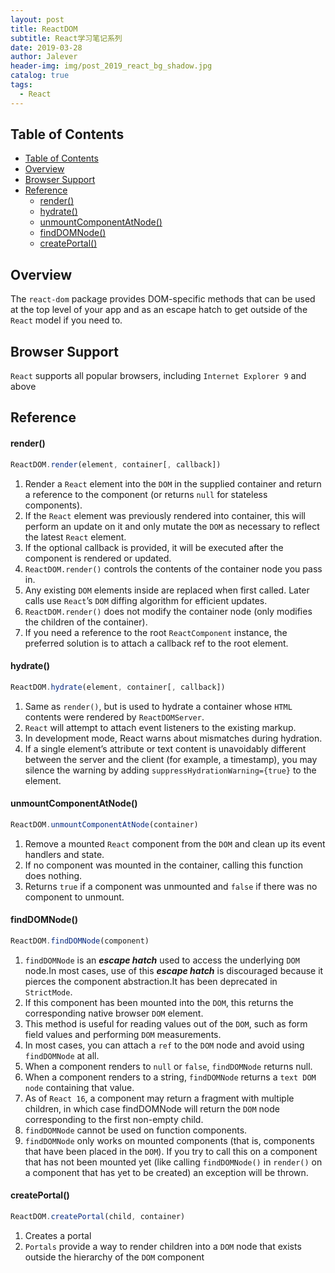 ```yaml
---
layout: post
title: ReactDOM
subtitle: React学习笔记系列
date: 2019-03-28
author: Jalever
header-img: img/post_2019_react_bg_shadow.jpg
catalog: true
tags:
  - React
---
```


## Table of Contents

- [Table of Contents](#table-of-contents)
- [Overview](#overview)
- [Browser Support](#browser-support)
- [Reference](#reference)
    - [render()](#render)
    - [hydrate()](#hydrate)
    - [unmountComponentAtNode()](#unmountcomponentatnode)
    - [findDOMNode()](#finddomnode)
    - [createPortal()](#createportal)

## Overview

The `react-dom` package provides DOM-specific methods that can be used at the top level of your app and as an escape hatch to get outside of the `React` model if you need to.

## Browser Support

`React` supports all popular browsers, including `Internet Explorer 9` and above

## Reference

#### render()
```javascript
ReactDOM.render(element, container[, callback])
```
1. Render a `React` element into the `DOM` in the supplied container and return a reference to the component (or returns `null` for stateless components).
2. If the `React` element was previously rendered into container, this will perform an update on it and only mutate the `DOM` as necessary to reflect the latest `React` element.
3. If the optional callback is provided, it will be executed after the component is rendered or updated.
4. `ReactDOM.render()` controls the contents of the container node you pass in.
5. Any existing `DOM` elements inside are replaced when first called. Later calls use `React`’s `DOM` diffing algorithm for efficient updates.
6. `ReactDOM.render()` does not modify the container node (only modifies the children of the container).
7. If you need a reference to the root `ReactComponent` instance, the preferred solution is to attach a callback ref to the root element.

#### hydrate()
```javascript
ReactDOM.hydrate(element, container[, callback])
```
1. Same as `render()`, but is used to hydrate a container whose `HTML` contents were rendered by `ReactDOMServer`.
2. `React` will attempt to attach event listeners to the existing markup.
3. In development mode, React warns about mismatches during hydration. 
4. If a single element’s attribute or text content is unavoidably different between the server and the client (for example, a timestamp), you may silence the warning by adding `suppressHydrationWarning={true}` to the element.

#### unmountComponentAtNode()
```javascript
ReactDOM.unmountComponentAtNode(container)
```
1. Remove a mounted `React` component from the `DOM` and clean up its event handlers and state.
2. If no component was mounted in the container, calling this function does nothing. 
3. Returns `true` if a component was unmounted and `false` if there was no component to unmount.

#### findDOMNode()
```javascript
ReactDOM.findDOMNode(component)
```
1. `findDOMNode` is an ***escape hatch*** used to access the underlying `DOM` node.In most cases, use of this ***escape hatch*** is discouraged because it pierces the component abstraction.It has been deprecated in `StrictMode`.
2. If this component has been mounted into the `DOM`, this returns the corresponding native browser `DOM` element.
3. This method is useful for reading values out of the `DOM`, such as form field values and performing `DOM` measurements.
4. In most cases, you can attach a `ref` to the `DOM` node and avoid using `findDOMNode` at all.
5. When a component renders to `null` or `false`, `findDOMNode` returns null.
6. When a component renders to a string, `findDOMNode` returns a `text DOM node` containing that value. 
7. As of `React 16`, a component may return a fragment with multiple children, in which case findDOMNode will return the `DOM` node corresponding to the first non-empty child.
8. `findDOMNode` cannot be used on function components.
9. `findDOMNode` only works on mounted components (that is, components that have been placed in the `DOM`). If you try to call this on a component that has not been mounted yet (like calling `findDOMNode()` in `render()` on a component that has yet to be created) an exception will be thrown.

#### createPortal()
```javascript
ReactDOM.createPortal(child, container)
```
1. Creates a portal
2. `Portals` provide a way to render children into a `DOM` node that exists outside the hierarchy of the `DOM` component